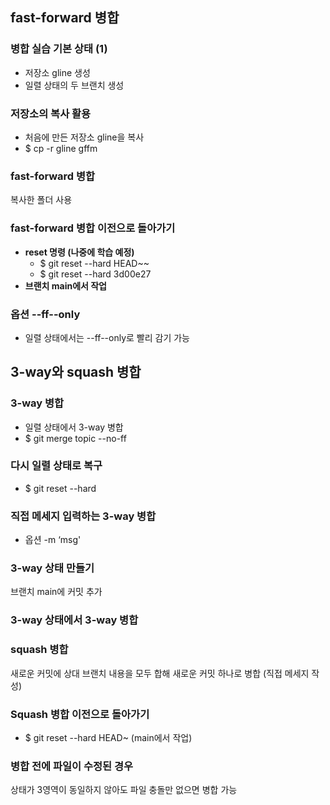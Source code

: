 ## fast-forward 병합

### 병합 실습 기본 상태 (1)
- 저장소 gline 생성
- 일렬 상태의 두 브랜치 생성

### 저장소의 복사 활용
- 처음에 만든 저장소 gline을 복사
- $ cp -r gline gffm

### fast-forward 병합
복사한 폴더 사용

### fast-forward 병합 이전으로 돌아가기
- **reset 명령 (나중에 학습 예정)**
    - $ git reset --hard HEAD~~
    - $ git reset --hard 3d00e27
- **브랜치 main에서 작업**

### 옵션 --ff--only
- 일렬 상태에서는 --ff--only로 빨리 감기 가능

## 3-way와 squash 병합

### 3-way 병합
- 일렬 상태에서 3-way 병합
- $ git merge topic --no-ff

### 다시 일렬 상태로 복구
- $ git reset --hard

### 직접 메세지 입력하는 3-way 병합
- 옵션 -m ‘msg'

### 3-way 상태 만들기
브랜치 main에 커밋 추가

### 3-way 상태에서 3-way 병합

### squash 병합
새로운 커밋에 상대 브랜치 내용을 모두 합해 새로운 커밋 하나로 병합 (직접 메세지 작성)

### Squash 병합 이전으로 돌아가기
- $ git reset --hard HEAD~ (main에서 작업)

### 병합 전에 파일이 수정된 경우
상태가 3영역이 동일하지 않아도 파일 충돌만 없으면 병합 가능
